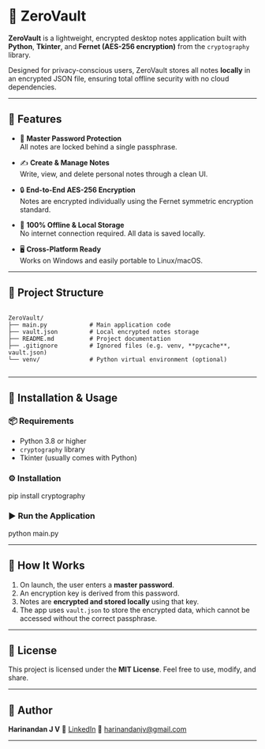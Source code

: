 # 🔐 ZeroVault

**ZeroVault** is a lightweight, encrypted desktop notes application built with **Python**, **Tkinter**, and **Fernet (AES-256 encryption)** from the `cryptography` library.

Designed for privacy-conscious users, ZeroVault stores all notes **locally** in an encrypted JSON file, ensuring total offline security with no cloud dependencies.

---

## 🚀 Features

- 🔑 **Master Password Protection**  
  All notes are locked behind a single passphrase.

- ✍️ **Create & Manage Notes**  
  Write, view, and delete personal notes through a clean UI.

- 🔒 **End-to-End AES-256 Encryption**  
  Notes are encrypted individually using the Fernet symmetric encryption standard.

- 💾 **100% Offline & Local Storage**  
  No internet connection required. All data is saved locally.

- 🖥️ **Cross-Platform Ready**  
  Works on Windows and easily portable to Linux/macOS.

---

## 📁 Project Structure

```

ZeroVault/
├── main.py            # Main application code
├── vault.json         # Local encrypted notes storage
├── README.md          # Project documentation
├── .gitignore         # Ignored files (e.g. venv, **pycache**, vault.json)
└── venv/              # Python virtual environment (optional)


```

---

## 🧪 Installation & Usage

### 📦 Requirements

- Python 3.8 or higher  
- `cryptography` library  
- Tkinter (usually comes with Python)

### ⚙️ Installation

pip install cryptography

### ▶️ Run the Application

python main.py

---

## 🔐 How It Works

1. On launch, the user enters a **master password**.
2. An encryption key is derived from this password.
3. Notes are **encrypted and stored locally** using that key.
4. The app uses `vault.json` to store the encrypted data, which cannot be accessed without the correct passphrase.

---

## 🧾 License

This project is licensed under the **MIT License**. Feel free to use, modify, and share.

---

## 👤 Author

**Harinandan J V**
🔗 [LinkedIn](https://in.linkedin.com/in/snox)
📧 [harinandanjv@gmail.com](mailto:harinandanjv@gmail.com)

---
